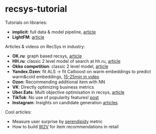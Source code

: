 # recsys-tutorial

Tutorials on libraries:
- **implicit**: full data & model pipeline, [article](https://www.ethanrosenthal.com/2016/10/19/implicit-mf-part-1/) 
- **LightFM**: [article](https://www.ethanrosenthal.com/2016/11/07/implicit-mf-part-2/) 

Articles & videos on RecSys in industry:
- **OK.ru**: graph based recsys, [article](https://habr.com/ru/company/odnoklassniki/blog/499192/)
- **HH.ru**: classic 2 level model of search at hh.ru, [article](https://habr.com/ru/company/hh/blog/347276/)
- **Okko competition**: classic 2 level model, [article](https://habr.com/ru/post/447376/) 
- **Yandex.Dzen**: fit ALS -> fit Catboost on warm embeddings to predict warm&cold embeddings, [15-25min in video](https://www.youtube.com/watch?v=TaUqh_CeCPc&t=126s)   
- **Ozon**: Recommending additional item with NN
- **VK**: Directly optimizing business metrics
- **Uber.Eats**: Multi objective optimisation in recsys, [article](https://eng.uber.com/uber-eats-recommending-marketplace/)
- **TikTok**: No use of popularity features! [post](https://newsroom.tiktok.com/en-us/how-tiktok-recommends-videos-for-you/) 
- **Instagram**: Insights on candidate generation [articles](https://instagram-engineering.com/powered-by-ai-instagrams-explore-recommender-system-7ca901d2a882) 

Cool articles:
- Measure user surprise by [serendipidy](https://towardsdatascience.com/serendipity-accuracys-unpopular-best-friend-in-recommender-systems-ca079b493f3c) metric
- How to build [W2V](https://www.analyticsvidhya.com/blog/2019/07/how-to-build-recommendation-system-word2vec-python/) for item recommendations in retail
